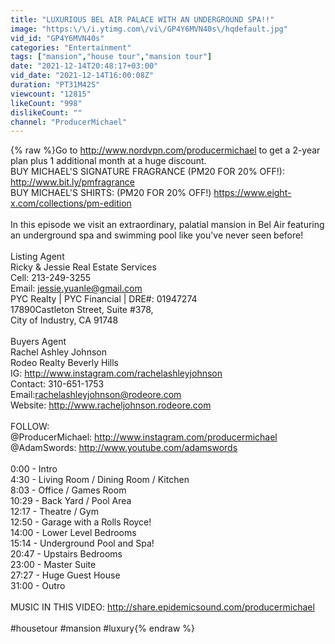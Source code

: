 ```yaml
---
title: "LUXURIOUS BEL AIR PALACE WITH AN UNDERGROUND SPA!!"
image: "https:\/\/i.ytimg.com\/vi\/GP4Y6MVN40s\/hqdefault.jpg"
vid_id: "GP4Y6MVN40s"
categories: "Entertainment"
tags: ["mansion","house tour","mansion tour"]
date: "2021-12-14T20:48:17+03:00"
vid_date: "2021-12-14T16:00:08Z"
duration: "PT31M42S"
viewcount: "12815"
likeCount: "998"
dislikeCount: ""
channel: "ProducerMichael"
---
```

{% raw %}Go to <a rel="nofollow" target="blank" href="http://www.nordvpn.com/producermichael">http://www.nordvpn.com/producermichael</a> to get a 2-year plan plus 1 additional month at a huge discount.<br />BUY MICHAEL'S SIGNATURE FRAGRANCE (PM20 FOR 20% OFF!): <a rel="nofollow" target="blank" href="http://www.bit.ly/pmfragrance">http://www.bit.ly/pmfragrance</a><br />BUY MICHAEL'S SHIRTS: (PM20 FOR 20% OFF!)  <a rel="nofollow" target="blank" href="https://www.eight-x.com/collections/pm-edition">https://www.eight-x.com/collections/pm-edition</a><br /><br />In this episode we visit an extraordinary, palatial mansion in Bel Air featuring an underground spa and swimming pool like you've never seen before!<br /><br />Listing Agent<br />Ricky &amp; Jessie Real Estate Services<br />Cell: 213-249-3255<br />Email: jessie.yuanle@gmail.com <br />PYC Realty | PYC Financial  |  DRE#: 01947274 <br />17890Castleton Street, Suite #378, <br />City of Industry, CA 91748<br /><br />Buyers Agent<br />Rachel Ashley Johnson<br />Rodeo Realty Beverly Hills<br />IG: <a rel="nofollow" target="blank" href="http://www.instagram.com/rachelashleyjohnson">http://www.instagram.com/rachelashleyjohnson</a><br />Contact: 310-651-1753<br />Email:rachelashleyjohnson@rodeore.com<br />Website: <a rel="nofollow" target="blank" href="http://www.racheljohnson.rodeore.com">http://www.racheljohnson.rodeore.com</a><br /><br />FOLLOW:<br />@ProducerMichael: <a rel="nofollow" target="blank" href="http://www.instagram.com/producermichael">http://www.instagram.com/producermichael</a><br />@AdamSwords: <a rel="nofollow" target="blank" href="http://www.youtube.com/adamswords">http://www.youtube.com/adamswords</a><br /><br />0:00 - Intro<br />4:30 - Living Room / Dining Room / Kitchen<br />8:03 - Office / Games Room<br />10:29 - Back Yard / Pool Area<br />12:17 - Theatre / Gym<br />12:50 - Garage with a Rolls Royce!<br />14:00 - Lower Level Bedrooms<br />15:14 - Underground Pool and Spa!<br />20:47 - Upstairs Bedrooms<br />23:00 - Master Suite<br />27:27 - Huge Guest House<br />31:00 - Outro<br /><br />MUSIC IN THIS VIDEO: <a rel="nofollow" target="blank" href="http://share.epidemicsound.com/producermichael">http://share.epidemicsound.com/producermichael</a><br /><br />#housetour #mansion #luxury{% endraw %}

